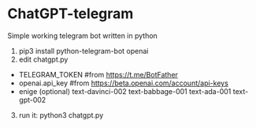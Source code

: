 # ChatGPT-telegram
Simple working telegram bot written in python
1. pip3 install python-telegram-bot openai
2. edit chatgpt.py
- TELEGRAM_TOKEN #from https://t.me/BotFather
- openai.api_key #from https://beta.openai.com/account/api-keys
- enige (optional)
    text-davinci-002
    text-babbage-001
    text-ada-001
    text-gpt-002
3. run it: python3 chatgpt.py
